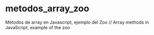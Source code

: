# metodos_array_zoo
Métodos de array en Javascript, ejemplo del Zoo // Array methods in JavaScript, example of the zoo
